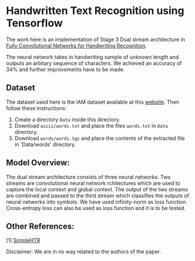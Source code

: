 # Handwritten Text Recognition using Tensorflow

The work here is an implementation of Stage 3 Dual stream architecture in [Fully Convolutional Networks for Handwriting Recognition](https://arxiv.org/abs/1907.04888). 

The neural network takes in handwriting sample of unknown length and outputs an arbitary sequence of characters. We achieved an accuracy of 34% and further improvements have to be made.

## Dataset

The dataset used here is the IAM dataset available at this [website](http://www.fki.inf.unibe.ch/databases/iam-handwriting-database). Then follow these instructions:
1. Create a directory `Data` inside this directory.
2. Download `ascii/words.txt`  and place the files `words.txt` in `Data` directory.
3. Download `words/words.tgz` and place the contents of the extracted file in 'Data/words' directory.

## Model Overview:
The dual stream architecture consists of three neural networks. Two streams are convolutional neural network rchitectures which are used to capture the local context and global context.
The output of the two streams are combined and passed to the third stream which classifies the outputs of neural networks into symbols. We have used infinity-norm as loss function. Cross-entropy loss can also be used as loss function and it is to be tested.


## Other References:

\[1\] [SimpleHTR](https://github.com/githubharald/SimpleHTR)

Disclaimer: We are in no way related to the authors of the paper.
